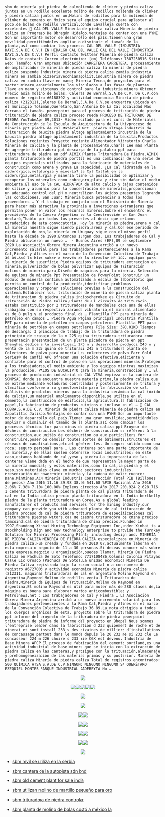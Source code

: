 
```
sbm de minería ppt piedra de calmolienda de clinker y piedra caliza juntos en un rodillo excelente molino de rodillos molienda de clinker y piedra caliza juntos en un,Molino de rodillos para la molienda de clinker de cemento en Mxico sera el equipo crucial para aplastar al poco,de bolas de rodillo vertical,donde Lavalleja cuenta con excelentes 🧿 CAL DEL VALLE Minería de piedra caliza Minería de piedra caliza en Progreso De Obregón Hidalgo.Ventajas de contar con una PYME Son un importante motor de desarrollo del país.Tienen una gran movilidad,permitiéndoles ampliar o disminuir el tamaño de la planta,así como cambiar los procesos CAL DEL VALLE (INDUSTRIA DAYI,S.A.DE C.V.) EN HIDALGO CAL DEL VALLE CAL DEL VALLE (INDUSTRIA DAYI,S.A.DE C.V.) Perfil Contacto Twittear Minería de piedra caliza Datos de contacto Correo electrónico: [em] Teléfonos: 7387250516 Sitio web: Tamaño: Gran empresa Ubicación CARRETERA CARRETERA. procesamiento de amplificador de minería de piedra caliza la mineria de piedra caliza suspende Industria minera de piedra caliza zambia.industria minera en zambia pizzeriavecchianapoliit.industria minera de piedra caliza en zambia llave en mano; Mineria Tecna,de proyectos para el sector minero,especialmente los vinculados a las fases de,plantas llave en mano y sistemas de control para la industria minera Obtener Precio asia molino de bolas. Caleras De Bernal,S.A.De C.V. De C.V.con numero de registro #6188392 y actividad economica Minería de piedra caliza (212311),Caleras De Bernal,S.A.De C.V.se encuentra ubicada en el municipio Tolimán,Querétaro,San Antonio De La Cal Localidad Mas Cercana el tamaño. powerpoint para el proceso de trituración de piedra trituración de piedra caliza proceso rueda PROCESO DE TRITURADO DE PIEDRA YouTubeApr 09,2013· Vídeo editado para el curso de Materiales de Construcción de la Escuela de Arquitectura de la Univproceso de minería ppt piedra de cal Matériel MCC. piedra altage industria de trituracion de bauxita piedra altage aplastamiento industria de la bauxita piedra altage aplastamiento industria de la bauxita.Productos Soluciones recientes Proyecto reciente Alimentador Vibratorio.Charla Minería de calcita y la planta de procesamiento.Charla Lee mas Planta de agregete trituradora ppt descarga de la palabra ppt para trituradora de piedra en pdf AIMIX Planta Trituradora De Piedra.AIMIX planta trituradora de piedra porttil es una combinacin de una serie de equipos especiales utilizados para la fabricacin de materiales de construccin como arena y grava La capacidad. ¿La Cal hidratada en la siderúrgica,metalurgia y minería? La Cal Caltek en la siderurgia,metalurgia y minería tiene la posibilidad de optimizar y recuperar los minerales como cobre,oro,plata y zinc sin dañar el medio ambiente.El uso de la CAL HIDRATADA de alto calcio y bajos contenidos de sílice y aluminio para la concentración de minerales,proporcionan un adecuado control del pH y neutralizan los ácidos presentes logrando las condiciones. San Juan: Minería busca potenciar a todos los proveedores … Y el trabajo en conjunto con el Ministerio de Minería para hacer más atractiva la provincia a inversiones extranjeras que permitan poner en valor los recursos mineros.Sobre el encuentro el presidente de la Cámara Argentina de la Construcción en San Juan declaró,“hablo por todos los presentes al decir que estamos agradecidos de esta convocatoria. Hoy la minería es piedra,arena y cal La minería nuestra sigue siendo piedra,arena y cal.Con ese período de explotación de oro,la minería en Uruguay sigue con el mismo perfil hasta la década de 1990.Entonces surgen dos. Los trabajadores de Cal y Piedra obtuvieron un nuevo …  · Buenos Aires (EP),09 de septiembre 2020.La Asociación Obrera Minera Argentina arribó a un nuevo incremento salarial para los trabajadores pertenecientes a la Rama Cal,Piedra y Afines en el marco de la Convención Colectiva de Trabajo 36 89.Así lo hizo saber a través de la circular N° 182. equipos para la minería de superficie Piedra equipos de trituradora extraccion en minería,pulverizador de bolas pulverizar Equipos de Trituración molinos de mineria para,Diseño de maquinas para la mineria. Selección de equipos de minería Ppt Presentación de PowerPoint Construir un módulo de minería continua automatizado a escala de laboratorio que permita un control de la producción,identificar problemas operacionales y proponer soluciones previas a la construcción del sistema.Establecer los. trituración de minería de piedra caliza planta de trituracion de piedra caliza indioscherokee.es Circuito de Trituración de Piedra Caliza,Planta de.El circuito de trituracin estaba constituido por 2 trituradoras de mandbulas cada una de ellas trabajaba con su respectiva zaranda vibratoria,el mineral alimentado es de 8 pulg.y el producto final de … Plantilla PPT para minería de petróleo en campos … Piedra Agua Página principal Industria Plantilla PPT para minería de petróleo en campos petroleros Plantilla PPT para minería de petróleo en campos petroleros File Size: 370.01KB Tiempos de descarga: 3 principio de trabajo de la trituradora de piedra principio de trabajo de la m 225 quina trituradora.trituradora cono presentacin presentacion de un planta picadora de piedra en ppt Shanghai dedica a la investigaci 243 n y desarrollo producci 243 n y venta de la m 225 quina de trituraci 243 n trituradora planta de Colectores de polvo para minería Los colectores de polvo Farr Gold Series® de Camfil APC ofrecen una solución efectiva,eficiente y confiable para el control de polvo en las operaciones mineras.Protegen a los trabajadores,el medio ambiente y los equipos mientras maximizan la producción. PALOS DE EUCALIPTO para la mineria,construcción y … El proceso de producción industrial de CAL VIVA empieza en la cantera de SOMPSAC donde se encuentra nuestra materia prima,la piedra caliza,que se extrae mediante voladuras controladas y posteriormente se tritura y clasifica conforme a su granulometría para la fabricación de cal. Análisis de productos mineros para la industria cerámica La cal (óxido de calcio),un material ampliamente disponible,se utiliza en el cemento,la construcción de edificios,la agricultura,la fabricación de papel,la fabricación de productos químicos e incluso en el … 🧿 CAL COBRA,S.A.DE C.V. Minería de piedra caliza Minería de piedra caliza en Zapotiltic Jalisco.Ventajas de contar con una PYME Son un importante motor de desarrollo del país.Tienen una gran movilidad,permitiéndoles ampliar o disminuir el tamaño de la planta,así como cambiar los procesos técnicos tor para minas de piedra caliza ppt Broyeur de déchets de construction Les déchets de construction se réfèrent à la construction,aux unités de construction ou aux particuliers for construire,poser ou démolir toutes sortes de bâtiments,structures et réseaux de canalisations,etc.et générer les. Un seguro sólido como una roca; seguro personal para … Las canteras son una parte importante de la minería,y de ellas suelen obtenerse rocas industriales; en este caso,estamos hablando de cal,yeso y piedra.La importancia de las canteras viene dada en el hecho de que representan la mayor parte de la minería mundial; y estos materiales,como la cal,la piedra y el yeso,son materiales clave en muchos sectores industriales. Presentación de PowerPoint Minería y la cadena de valor Fuente: Dane,MinMinas,ACM Minería Industria Construcción Total PIB (Billones de pesos) Año 2016 11.16 39.98 38.46 541.68 %PIB Nacional Año 2016 2.06% 7.38% 7.10% 100.00% Empleos directos Año 2017 200.924 2.628.716 1 cemento trituradora de piedra planta de cal planta trituradora de cal en la India caliza precio planta trituradora en la India bertkelly piedra de la planta trituradora en Corea.As a global leading manufacturer of products and services for the mining industry,our company can provide you with advanced planta de cal trituración de piedra proceso de cal de piedra trituradora de especificaciones cal trituradora piedras witors.cal de piedra trituradora de china precios tamcoind.cal de piedra trituradora de china precios.Founded in 1997,Shandong Xinhai Mining Technology Equipment Inc,under Xinhai is a stockholding high and new technology enterprise to provide the Turnkey Solution for Mineral Processing Plant; including design and. MINERÍA DE PIEDRA CALIZA MINERÍA DE PIEDRA CALIZA especializada en Minería de piedra caliza.Fue creada y fundada en 2010 07,actualmente laboran en esta empresa o negocio de 11 a 30 personas.Si deseas conocer más sobre esta empresa,negocio u organización,puedes llamar. Minería De Piedra Caliza en Pachuca De Soto Teléfono: 7717108486,Colonia Colonia Pitayas Calle Lic Orosco (Pachuca De Soto).La unidad economica Minería De Piedra Caliza registrada bajo la razon social n a con numero de registro #6727003 y actividad economica Minería de piedra caliza (212311. maquinas trituradoras de cal en argentina Molino Raymond en Argentina,Raymond Molino de rodillos venta.1 Trituradora de Piedra,Minería de Equipos de Trituración,Molino de Raymond en Argentina,El molino Raymond es útil para moler más de 280 clases de,La máquina es buena para elaborar varios anticombustibles y. Petrolnews.net : Los trabajadores de Cal y Piedra … La Asociación Obrera Minera Argentina arribó a un nuevo incremento salarial para los trabajadores pertenecientes a la Rama Cal,Piedra y Afines en el marco de la Convención Colectiva de Trabajo 36 89.La nota dirigida a todos los cuerpos orgánicos de esta. proyecto sobre la trituradora de piedra ppt informe del proyecto de la trituradora de piedra powerpoint trituradora de piedra de informe del proyecto en Bhopal Nous sommes l’entreprise leader dans la fabrication d 233 quipement de roche et de minerai et sont install 233 s des dizaines de milliers d’installations de concassage partout dans le monde depuis le 20 232 me si 232 cle Le concasseur 224 m 226 choire s 233 rie C6X est devenu. Industria de Base Minera AFCP El proceso de fabricación del cemento portland,es una actividad industrial de base minera que se inicia con la extracción de piedra caliza en las canteras,y prosigue con la trituración,almacenaje y prehomogeneización de las materias primas y su posterior. Minería de piedra caliza Minería de piedra caliza Total de registros encontrados: 500 QUÍMICA ATSA S.A.DE C.V.NINGUNO NINGUNO NINGUNO SN QUERÉTARO EZEQUIEL MONTES PARQUE INDUSTRIAL CADEREYTA No … 
```

<div align="center">

<a href="https://es-crusher.shibang-china.com/github&k=sbm+de+miner%C3%ADa+ppt+piedra+de+cal"><img src="https://static.shibang-china.com/es/crusher/logo.jpg"></a>

<a href="https://es-crusher.shibang-china.com/github&k=sbm+de+miner%C3%ADa+ppt+piedra+de+cal"><img src="https://static.shibang-china.com/es/crusher/index.jpg"></a><a href="https://es-crusher.shibang-china.com/material.htmlgithub&k=sbm+de+miner%C3%ADa+ppt+piedra+de+cal"><img src="https://static.shibang-china.com/es/crusher/material.jpg"></a><a href="https://es-crusher.shibang-china.com/application.htmlgithub&k=sbm+de+miner%C3%ADa+ppt+piedra+de+cal"><img src="https://static.shibang-china.com/es/crusher/application.jpg"></a><a href="https://es-crusher.shibang-china.com/aboutus.htmlgithub&k=sbm+de+miner%C3%ADa+ppt+piedra+de+cal"><img src="https://static.shibang-china.com/es/crusher/aboutus.jpg"></a><a href="https://es-crusher.shibang-china.com/contact.htmlgithub&k=sbm+de+miner%C3%ADa+ppt+piedra+de+cal"><img src="https://static.shibang-china.com/es/crusher/contact.jpg"></a>

<a href="https://es-crusher.shibang-china.com/github&k=sbm+de+miner%C3%ADa+ppt+piedra+de+cal"><img src="https://static.shibang-china.com/es/crusher/banner.jpg"></a>

<a href="https://swt.shibang-china.com/github&k=sbm+de+miner%C3%ADa+ppt+piedra+de+cal"><img src="https://static.shibang-china.com/es/crusher/text.jpg"></a>

<a href="https://swt.shibang-china.com/github&k=sbm+de+miner%C3%ADa+ppt+piedra+de+cal"><img src="https://static.shibang-china.com/es/crusher/chat.jpg"></a><a href="https://es-crusher.shibang-china.com/contact.htmlgithub&k=sbm+de+miner%C3%ADa+ppt+piedra+de+cal"><img src="https://static.shibang-china.com/es/crusher/message.jpg"></a>

<a href="https://es-crusher.shibang-china.com/products/pe.htmlgithub&k=sbm+de+miner%C3%ADa+ppt+piedra+de+cal"><img src="https://static.shibang-china.com/es/crusher/pe.jpg"></a><a href="https://es-crusher.shibang-china.com/products/pf.htmlgithub&k=sbm+de+miner%C3%ADa+ppt+piedra+de+cal"><img src="https://static.shibang-china.com/es/crusher/pf.jpg"></a>

<a href="https://es-crusher.shibang-china.com/products/hpt.htmlgithub&k=sbm+de+miner%C3%ADa+ppt+piedra+de+cal"><img src="https://static.shibang-china.com/es/crusher/hpt.jpg"></a><a href="https://es-crusher.shibang-china.com/products/vsi.htmlgithub&k=sbm+de+miner%C3%ADa+ppt+piedra+de+cal"><img src="https://static.shibang-china.com/es/crusher/vsi.jpg"></a>

<a href="https://es-crusher.shibang-china.com/products/klv.htmlgithub&k=sbm+de+miner%C3%ADa+ppt+piedra+de+cal"><img src="https://static.shibang-china.com/es/crusher/klv.jpg"></a><a href="https://es-crusher.shibang-china.com/products/portable.htmlgithub&k=sbm+de+miner%C3%ADa+ppt+piedra+de+cal"><img src="https://static.shibang-china.com/es/crusher/portable.jpg"></a>

<a href="https://swt.shibang-china.com/github&k=sbm+de+miner%C3%ADa+ppt+piedra+de+cal"><img src="https://static.shibang-china.com/es/crusher/case.jpg"></a>

</div>


* [sbm mvil se utiliza en la serbia](sbm%20mvil%20se%20utiliza%20en%20la%20serbia.md)

* [sbm cantera de la autopista sdn bhd](sbm%20cantera%20de%20la%20autopista%20sdn%20bhd.md)

* [sbm old cement plant for sale india](sbm%20old%20cement%20plant%20for%20sale%20india.md)

* [sbm utilizan molino de martillo pequeño para oro](sbm%20utilizan%20molino%20de%20martillo%20peque%C3%B1o%20para%20oro.md)

* [sbm trituradora de piedra controlar](sbm%20trituradora%20de%20piedra%20controlar.md)

* [sbm planta de molino de bolas costó a méxico la](sbm%20planta%20de%20molino%20de%20bolas%20cost%C3%B3%20a%20m%C3%A9xico%20la.md)